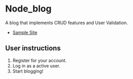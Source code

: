 # Node_blog
A blog that implements CRUD features and User Validation.  
* [Sample Site](https://et-blog.herokuapp.com/)


## User instructions

1. Register for your account.
2. Log in as a active user.
3. Start blogging!
